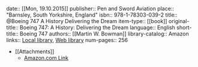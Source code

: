date:: [[Mon, 19.10.2015]]
publisher:: Pen and Sword Aviation
place:: "Barnsley, South Yorkshire, England"
isbn:: 978-1-78303-039-2
title:: @Boeing 747 A History Delivering the Dream
item-type:: [[book]]
original-title:: Boeing 747: A History: Delivering the Dream
language:: English
short-title:: Boeing 747
authors:: [[Martin W. Bowman]]
library-catalog:: Amazon
links:: [Local library](zotero://select/library/items/I55D9KSH), [Web library](https://www.zotero.org/users/6520516/items/I55D9KSH)
num-pages:: 256

- [[Attachments]]
	- [Amazon.com Link](https://www.amazon.com/Boeing-747-History-Delivering-Dream/dp/1783030399)